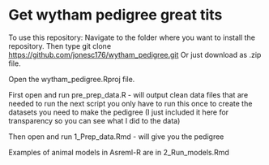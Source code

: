 # Get wytham pedigree great tits 


To use this repository:
Navigate to the folder where you want to install the repository. Then type git clone https://github.com/jonesc176/wytham_pedigree.git
Or just download as .zip file.

Open the wytham_pedigree.Rproj file. 

First open and run pre_prep_data.R - will output clean data files that are needed to run the next script
you only have to run this once to create the datasets you need to make the pedigree (I just included it here for transparency so you can see what I did to the data)

Then open and run 1_Prep_data.Rmd - will give you the pedigree

Examples of animal models in Asreml-R are in 2_Run_models.Rmd

